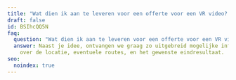 ```yaml
---
title: "Wat dien ik aan te leveren voor een offerte voor een VR video? "
draft: false
id: BSIhcQQ5N
faq:
  question: "Wat dien ik aan te leveren voor een offerte voor een VR video? "
  answer: Naast je idee, ontvangen we graag zo uitgebreid mogelijke informatie
    over de locatie, eventuele routes, en het gewenste eindresultaat.
seo:
  noindex: true
---
```


